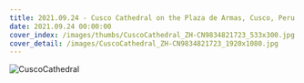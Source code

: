 ```yaml
---
title: 2021.09.24 - Cusco Cathedral on the Plaza de Armas, Cusco, Peru (© sharptoyou/Shutterstock)
date: 2021.09.24 00:00:00
cover_index: /images/thumbs/CuscoCathedral_ZH-CN9834821723_533x300.jpg
cover_detail: /images/CuscoCathedral_ZH-CN9834821723_1920x1080.jpg
---
```


![CuscoCathedral](/images/CuscoCathedral_ZH-CN9834821723_1920x1080.jpg)
